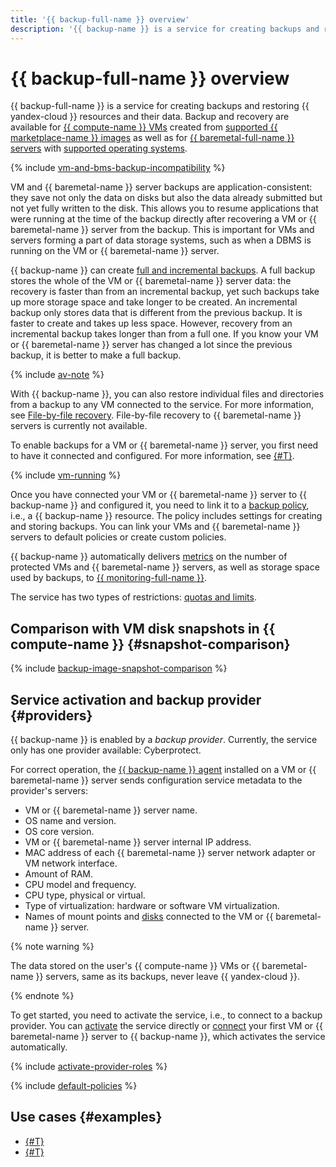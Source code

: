 ```yaml
---
title: '{{ backup-full-name }} overview'
description: '{{ backup-name }} is a service for creating backups and restoring {{ yandex-cloud }} resources and their data.'
---
```


# {{ backup-full-name }} overview


{{ backup-full-name }} is a service for creating backups and restoring {{ yandex-cloud }} resources and their data. Backup and recovery are available for [{{ compute-name }} VMs](../../compute/concepts/vm.md) created from [supported {{ marketplace-name }} images](vm-connection.md#os) as well as for [{{ baremetal-full-name }} servers](../../baremetal/concepts/servers.md) with [supported operating systems](vm-connection.md#self-install).

{% include [vm-and-bms-backup-incompatibility](../../_includes/backup/vm-and-bms-backup-incompatibility.md) %}

VM and {{ baremetal-name }} server backups are application-consistent: they save not only the data on disks but also the data already submitted but not yet fully written to the disk. This allows you to resume applications that were running at the time of the backup directly after recovering a VM or {{ baremetal-name }} server from the backup. This is important for VMs and servers forming a part of data storage systems, such as when a DBMS is running on the VM or {{ baremetal-name }} server.

{{ backup-name }} can create [full and incremental backups](backup.md#types). A full backup stores the whole of the VM or {{ baremetal-name }} server data: the recovery is faster than from an incremental backup, yet such backups take up more storage space and take longer to be created. An incremental backup only stores data that is different from the previous backup. It is faster to create and takes up less space. However, recovery from an incremental backup takes longer than from a full one. If you know your VM or {{ baremetal-name }} server has changed a lot since the previous backup, it is better to make a full backup.

{% include [av-note](../../_includes/backup/av-note.md) %}

With {{ backup-name }}, you can also restore individual files and directories from a backup to any VM connected to the service. For more information, see [File-by-file recovery](backup.md#file-by-file). File-by-file recovery to {{ baremetal-name }} servers is currently not available.

To enable backups for a VM or {{ baremetal-name }} server, you first need to have it connected and configured. For more information, see [{#T}](vm-connection.md).

{% include [vm-running](../../_includes/backup/vm-running.md) %}

Once you have connected your VM or {{ baremetal-name }} server to {{ backup-name }} and configured it, you need to link it to a [backup policy](policy.md), i.e., a {{ backup-name }} resource. The policy includes settings for creating and storing backups. You can link your VMs and {{ baremetal-name }} servers to default policies or create custom policies.

{{ backup-name }} automatically delivers [metrics](../metrics.md) on the number of protected VMs and {{ baremetal-name }} servers, as well as storage space used by backups, to [{{ monitoring-full-name }}](../../monitoring/index.yaml).

The service has two types of restrictions: [quotas and limits](limits.md).

## Comparison with VM disk snapshots in {{ compute-name }} {#snapshot-comparison}

{% include [backup-image-snapshot-comparison](../../_includes/backup-image-snapshot-comparison.md) %}

## Service activation and backup provider {#providers}

{{ backup-name }} is enabled by a _backup provider_. Currently, the service only has one provider available: Cyberprotect.

For correct operation, the [{{ backup-name }} agent](agent.md) installed on a VM or {{ baremetal-name }} server sends configuration service metadata to the provider's servers:

* VM or {{ baremetal-name }} server name.
* OS name and version.
* OS core version.
* VM or {{ baremetal-name }} server internal IP address.
* MAC address of each {{ baremetal-name }} server network adapter or VM network interface.
* Amount of RAM.
* CPU model and frequency.
* CPU type, physical or virtual.
* Type of virtualization: hardware or software VM virtualization.
* Names of mount points and [disks](../../compute/concepts/disk.md) connected to the VM or {{ baremetal-name }} server.

{% note warning %}

The data stored on the user's {{ compute-name }} VMs or {{ baremetal-name }} servers, same as its backups, never leave {{ yandex-cloud }}.

{% endnote %}

To get started, you need to activate the service, i.e., to connect to a backup provider. You can [activate](../operations/activate-service.md) the service directly or [connect](vm-connection.md) your first VM or {{ baremetal-name }} server to {{ backup-name }}, which activates the service automatically.

{% include [activate-provider-roles](../../_includes/backup/activate-provider-roles.md) %}

{% include [default-policies](../../_includes/backup/default-policies.md) %}


## Use cases {#examples}

* [{#T}](../tutorials/backup-baremetal.md)
* [{#T}](../tutorials/vm-with-backup-policy/index.md)
